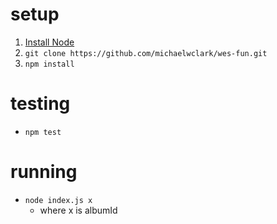 # setup
1. [Install Node](https://docs.npmjs.com/getting-started/installing-node)
2. `git clone https://github.com/michaelwclark/wes-fun.git`
3. `npm install`


# testing
- `npm test`


# running
- `node index.js x`
  -  where x is albumId
